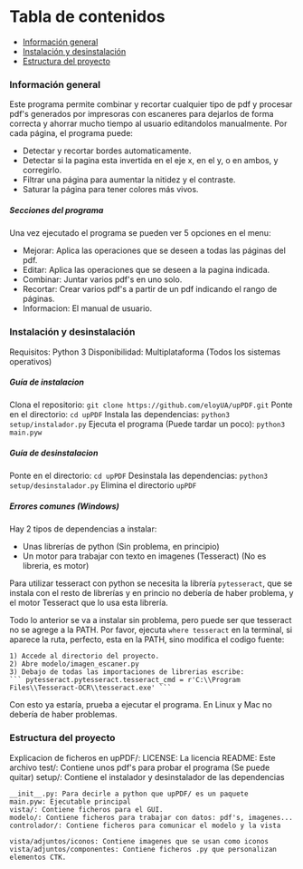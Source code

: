 # Tabla de contenidos
* [Información general](#información-general)
* [Instalación y desinstalación](#instalación-y-desinstalación)
* [Estructura del proyecto](#estructura-del-proyecto)

### Información general
Este programa permite combinar y recortar cualquier tipo de pdf y procesar pdf's
generados por impresoras con escaneres para dejarlos de forma correcta y ahorrar
mucho tiempo al usuario editandolos manualmente. Por cada página, el programa puede:

*   Detectar y recortar bordes automaticamente.
*   Detectar si la pagina esta invertida en el eje x, en el y, o en ambos, y corregirlo.
*   Filtrar una página para aumentar la nitidez y el contraste.
*   Saturar la página para tener colores más vivos.

##### Secciones del programa
Una vez ejecutado el programa se pueden ver 5 opciones en el menu:

*   Mejorar: Aplica las operaciones que se deseen a todas las páginas del pdf.
*   Editar: Aplica las operaciones que se deseen a la pagina indicada.
*   Combinar: Juntar varios pdf's en uno solo.
*   Recortar: Crear varios pdf's a partir de un pdf indicando el rango de páginas.
*   Informacion: El manual de usuario.

### Instalación y desinstalación
Requisitos: Python 3
Disponibilidad: Multiplataforma (Todos los sistemas operativos)

##### Guía de instalacion
Clona el repositorio: ` git clone https://github.com/eloyUA/upPDF.git `
Ponte en el directorio: ` cd upPDF `
Instala las dependencias: ` python3 setup/instalador.py `
Ejecuta el programa (Puede tardar un poco): ` python3 main.pyw `

##### Guía de desinstalacion
Ponte en el directorio: ` cd upPDF `
Desinstala las dependencias: ` python3 setup/desinstalador.py `
Elimina el directorio ` upPDF `

##### Errores comunes (Windows)
Hay 2 tipos de dependencias a instalar:
*   Unas librerías de python (Sin problema, en principio)
*   Un motor para trabajar con texto en imagenes (Tesseract) (No es libreria, es motor)

Para utilizar tesseract con python se necesita la librería ` pytesseract `,
que se instala con el resto de librerías y en princio no debería de haber
problema, y el motor Tesseract que lo usa esta librería.

Todo lo anterior se va a instalar sin problema, pero puede ser que tesseract
no se agrege a la PATH. Por favor, ejecuta ` where tesseract ` en la terminal,
si aparece la ruta, perfecto, esta en la PATH, sino modifica el codigo fuente:

    1) Accede al directorio del proyecto.
    2) Abre modelo/imagen_escaner.py
    3) Debajo de todas las importaciones de librerias escribe:
    ``` pytesseract.pytesseract.tesseract_cmd = r'C:\\Program Files\\Tesseract-OCR\\tesseract.exe' ```

Con esto ya estaría, prueba a ejecutar el programa. En Linux y Mac no debería de
haber problemas.

### Estructura del proyecto
Explicacion de ficheros en upPDF/:
    LICENSE: La licencia
    README: Este archivo
    test/: Contiene unos pdf's para probar el programa (Se puede quitar)
    setup/: Contiene el instalador y desinstalador de las dependencias

    __init__.py: Para decirle a python que upPDF/ es un paquete
    main.pyw: Ejecutable principal
    vista/: Contiene ficheros para el GUI.
    modelo/: Contiene ficheros para trabajar con datos: pdf's, imagenes...
    controlador/: Contiene ficheros para comunicar el modelo y la vista

    vista/adjuntos/iconos: Contiene imagenes que se usan como iconos
    vista/adjuntos/componentes: Contiene ficheros .py que personalizan elementos CTK.